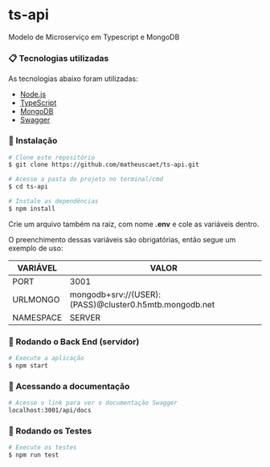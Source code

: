 # ts-api

Modelo de Microserviço em Typescript e MongoDB

### 📋 Tecnologias utilizadas

As tecnologias abaixo foram utilizadas:

- [Node.js](https://nodejs.org/en/)
- [TypeScript](https://www.typescriptlang.org/)
- [MongoDB](https://www.mongodb.com/try/download/community)
- [Swagger](https://swagger.io/)

### 🔧 Instalação

```bash
# Clone este repositório
$ git clone https://github.com/matheuscaet/ts-api.git

# Acesse a pasta do projeto no terminal/cmd
$ cd ts-api

# Instale as dependências
$ npm install
```

Crie um arquivo também na raiz, com nome **.env** e cole as variáveis dentro.

O preenchimento dessas variáveis são obrigatórias, então segue um exemplo de uso:

| VARIÁVEL  | VALOR                                                  |
| --------- | ------------------------------------------------------ |
| PORT      | 3001                                                   |
| URLMONGO  | mongodb+srv://(USER):(PASS)@cluster0.h5mtb.mongodb.net |
| NAMESPACE | SERVER                                                 |

### 🎲 Rodando o Back End (servidor)

```bash
# Execute a aplicação
$ npm start

```

### 📖 Acessando a documentação

```bash
# Acesse o link para ver o documentação Swagger
localhost:3001/api/docs

```

### 🧪 Rodando os Testes

```bash
# Execute os testes
$ npm run test

```
